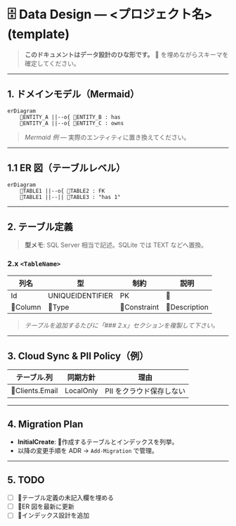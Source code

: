 
# 🗄️ Data Design — <プロジェクト名> (template)

> **このドキュメントはデータ設計のひな形です。** 🔲 を埋めながらスキーマを確定してください。

---

## 1. ドメインモデル（Mermaid）

```mermaid
erDiagram
    🔲ENTITY_A ||--o{ 🔲ENTITY_B : has
    🔲ENTITY_A ||--o{ 🔲ENTITY_C : owns
```

> *Mermaid 例* — 実際のエンティティに置き換えてください。

---

## 1.1 ER 図（テーブルレベル）

```mermaid
erDiagram
    🔲TABLE1 ||--o{ 🔲TABLE2 : FK
    🔲TABLE1 ||--|| 🔲TABLE3 : "has 1"
```

---

## 2. テーブル定義

> **型メモ**: SQL Server 相当で記述。SQLite では TEXT などへ置換。

### 2.x `<TableName>`

| 列名       | 型                | 制約           | 説明            |
| -------- | ---------------- | ------------ | ------------- |
| Id       | UNIQUEIDENTIFIER | PK           | 🔲            |
| 🔲Column | 🔲Type           | 🔲Constraint | 🔲Description |

> *テーブルを追加するたびに「### 2.x」セクションを複製して下さい。*

---

## 3. Cloud Sync & PII Policy（例）

| テーブル.列          | 同期方針      | 理由             |
| --------------- | --------- | -------------- |
| 🔲Clients.Email | LocalOnly | PII をクラウド保存しない |

---

## 4. Migration Plan

* **InitialCreate**: 🔲作成するテーブルとインデックスを列挙。
* 以降の変更手順を ADR → `Add-Migration` で管理。

---

## 5. TODO

* [ ] 🔲テーブル定義の未記入欄を埋める
* [ ] 🔲ER 図を最新に更新
* [ ] 🔲インデックス設計を追加
